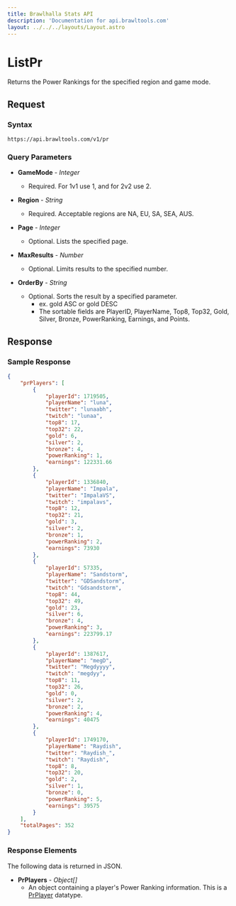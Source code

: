 ```yaml
---
title: Brawlhalla Stats API
description: 'Documentation for api.brawltools.com'
layout: ../../../layouts/Layout.astro
---
```


# ListPr

Returns the Power Rankings for the specified region and game mode.

## Request

### Syntax

```https://api.brawltools.com/v1/pr```

### Query Parameters

- **GameMode** - *Integer*
    - Required. For 1v1 use 1, and for 2v2 use 2.

- **Region** - *String*
    - Required. Acceptable regions are NA, EU, SA, SEA, AUS.

- **Page** - *Integer*
    - Optional. Lists the specified page.

- **MaxResults** - *Number*
    - Optional. Limits results to the specified number.

- **OrderBy** - *String*
    - Optional. Sorts the result by a specified parameter.
        - ex. gold ASC or gold DESC
        - The sortable fields are PlayerID, PlayerName, Top8, Top32, Gold, Silver, Bronze, PowerRanking, Earnings, and Points.

## Response

### Sample Response

```json
{
    "prPlayers": [
        {
            "playerId": 1719505,
            "playerName": "luna",
            "twitter": "lunaabh",
            "twitch": "lunaa",
            "top8": 17,
            "top32": 22,
            "gold": 6,
            "silver": 2,
            "bronze": 4,
            "powerRanking": 1,
            "earnings": 122331.66
        },
        {
            "playerId": 1336840,
            "playerName": "Impala",
            "twitter": "ImpalaVS",
            "twitch": "impalavs",
            "top8": 12,
            "top32": 21,
            "gold": 3,
            "silver": 2,
            "bronze": 1,
            "powerRanking": 2,
            "earnings": 73930
        },
        {
            "playerId": 57335,
            "playerName": "Sandstorm",
            "twitter": "GDSandstorm",
            "twitch": "Gdsandstorm",
            "top8": 44,
            "top32": 49,
            "gold": 23,
            "silver": 6,
            "bronze": 4,
            "powerRanking": 3,
            "earnings": 223799.17
        },
        {
            "playerId": 1387617,
            "playerName": "megD",
            "twitter": "Megdyyyy",
            "twitch": "megdyy",
            "top8": 11,
            "top32": 26,
            "gold": 0,
            "silver": 2,
            "bronze": 2,
            "powerRanking": 4,
            "earnings": 40475
        },
        {
            "playerId": 1749170,
            "playerName": "Raydish",
            "twitter": "Raydish_",
            "twitch": "Raydish",
            "top8": 8,
            "top32": 20,
            "gold": 2,
            "silver": 1,
            "bronze": 0,
            "powerRanking": 5,
            "earnings": 39575
        }
    ],
    "totalPages": 352
}
```

### Response Elements

The following data is returned in JSON.

- **PrPlayers** - *Object[]*
    - An object containing a player's Power Ranking information. This is a <a href="../../datatypes/prplayer">PrPlayer</a> datatype.